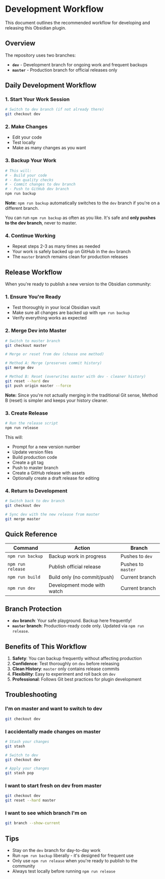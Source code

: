 # Development Workflow

This document outlines the recommended workflow for developing and releasing this Obsidian plugin.

## Overview

The repository uses two branches:
- **`dev`** - Development branch for ongoing work and frequent backups
- **`master`** - Production branch for official releases only

## Daily Development Workflow

### 1. Start Your Work Session
```bash
# Switch to dev branch (if not already there)
git checkout dev
```

### 2. Make Changes
- Edit your code
- Test locally
- Make as many changes as you want

### 3. Backup Your Work
```bash
# This will:
# - Build your code
# - Run quality checks
# - Commit changes to dev branch
# - Push to GitHub dev branch
npm run backup
```

**Note:** `npm run backup` automatically switches to the `dev` branch if you're on a different branch.

You can run `npm run backup` as often as you like. It's safe and **only pushes to the dev branch**, never to master.

### 4. Continue Working
- Repeat steps 2-3 as many times as needed
- Your work is safely backed up on GitHub in the `dev` branch
- The `master` branch remains clean for production releases

## Release Workflow

When you're ready to publish a new version to the Obsidian community:

### 1. Ensure You're Ready
- Test thoroughly in your local Obsidian vault
- Make sure all changes are backed up with `npm run backup`
- Verify everything works as expected

### 2. Merge Dev into Master
```bash
# Switch to master branch
git checkout master

# Merge or reset from dev (choose one method)

# Method A: Merge (preserves commit history)
git merge dev

# Method B: Reset (overwrites master with dev - cleaner history)
git reset --hard dev
git push origin master --force
```

**Note:** Since you're not actually merging in the traditional Git sense, Method B (reset) is simpler and keeps your history cleaner.

### 3. Create Release
```bash
# Run the release script
npm run release
```

This will:
- Prompt for a new version number
- Update version files
- Build production code
- Create a git tag
- Push to master branch
- Create a GitHub release with assets
- Optionally create a draft release for editing

### 4. Return to Development
```bash
# Switch back to dev branch
git checkout dev

# Sync dev with the new release from master
git merge master
```

## Quick Reference

| Command | Action | Branch |
|---------|--------|--------|
| `npm run backup` | Backup work in progress | Pushes to `dev` |
| `npm run release` | Publish official release | Pushes to `master` |
| `npm run build` | Build only (no commit/push) | Current branch |
| `npm run dev` | Development mode with watch | Current branch |

## Branch Protection

- **`dev` branch**: Your safe playground. Backup here frequently!
- **`master` branch**: Production-ready code only. Updated via `npm run release`.

## Benefits of This Workflow

1. **Safety**: You can backup frequently without affecting production
2. **Confidence**: Test thoroughly on `dev` before releasing
3. **Clean History**: `master` only contains release commits
4. **Flexibility**: Easy to experiment and roll back on `dev`
5. **Professional**: Follows Git best practices for plugin development

## Troubleshooting

### I'm on master and want to switch to dev
```bash
git checkout dev
```

### I accidentally made changes on master
```bash
# Stash your changes
git stash

# Switch to dev
git checkout dev

# Apply your changes
git stash pop
```

### I want to start fresh on dev from master
```bash
git checkout dev
git reset --hard master
```

### I want to see which branch I'm on
```bash
git branch --show-current
```

## Tips

- Stay on the `dev` branch for day-to-day work
- Run `npm run backup` liberally - it's designed for frequent use
- Only use `npm run release` when you're ready to publish to the community
- Always test locally before running `npm run release`

